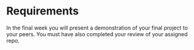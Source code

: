 # Requirements
In the final week you will present a demonstration of your final project to your peers. You must have also completed your review of your assigned repo.
